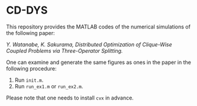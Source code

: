 # CD-DYS

This repository provides the MATLAB codes of the numerical simulations of the following paper:

*Y. Watanabe, K. Sakurama, Distributed Optimization of Clique-Wise Coupled Problems via Three-Operator Splitting.*

One can examine and generate the same figures as ones in the paper in the following procedure:

1. Run `init.m`.
2. Run `run_ex1.m` or `run_ex2.m`.

Please note that one needs to install `cvx` in advance.

